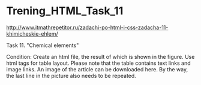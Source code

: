 # Trening_HTML_Task_11
http://www.itmathrepetitor.ru/zadachi-po-html-i-css-zadacha-11-khimicheskie-ehlem/

Task 11. "Chemical elements"

Condition: Create an html file, the result of which is shown in the figure.
Use html tags for table layout.
Please note that the table contains text links and image links.
An image of the article can be downloaded here.
By the way, the last line in the picture also needs to be repeated.
